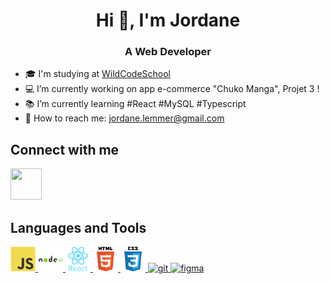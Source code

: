 <h1 align="center">Hi 👋, I'm Jordane</h1>
<h3 align="center">A Web Developer</h3>

- 🎓 I'm studying at [WildCodeSchool](https://www.wildcodeschool.com/fr-FR/formations/formation-developpeur-web)
- 💻 I’m currently working on app e-commerce "Chuko Manga", Projet 3 !
- 📚 I’m currently learning #React #MySQL #Typescript
- 📧 How to reach me: <a href="mailto:jordane.lemmer@gmail.com">jordane.lemmer@gmail.com</a>

## Connect with me

<img src="https://cdn-icons-png.flaticon.com/512/174/174857.png" width="50px" height="50px"><a href="https://www.linkedin.com/in/jordane-lemmer-12290819b/"></a></img>

## Languages and Tools

<p align="left"> 
  <a href="https://developer.mozilla.org/en-US/docs/Web/JavaScript" target="_blank" rel="noreferrer"> <img src="https://raw.githubusercontent.com/devicons/devicon/master/icons/javascript/javascript-original.svg" alt="javascript" width="40" height="40"/> </a>
  <a href="https://nodejs.org" target="_blank" rel="noreferrer"> <img src="https://raw.githubusercontent.com/devicons/devicon/master/icons/nodejs/nodejs-original-wordmark.svg" alt="nodejs" width="40" height="40"/> </a>
  <a href="https://reactjs.org/" target="_blank" rel="noreferrer"> <img src="https://raw.githubusercontent.com/devicons/devicon/master/icons/react/react-original-wordmark.svg" alt="react" width="40" height="40"/> </a>
  <a href="https://www.w3.org/html/" target="_blank" rel="noreferrer"> <img src="https://raw.githubusercontent.com/devicons/devicon/master/icons/html5/html5-original-wordmark.svg" alt="html5" width="40" height="40"/> </a> 
  <a href="https://www.w3schools.com/css/" target="_blank" rel="noreferrer"> <img src="https://raw.githubusercontent.com/devicons/devicon/master/icons/css3/css3-original-wordmark.svg" alt="css3" width="40" height="40"/> </a>
  <a href="https://git-scm.com/" target="_blank" rel="noreferrer"> <img src="https://www.vectorlogo.zone/logos/git-scm/git-scm-icon.svg" alt="git" width="40" height="40"/> </a>
  <a href="https://www.figma.com/" target="_blank" rel="noreferrer"> <img src="https://www.vectorlogo.zone/logos/figma/figma-icon.svg" alt="figma" width="40" height="40"/> </a> </p>
